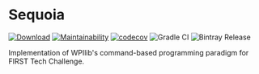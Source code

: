 # Sequoia

[![Download](https://api.bintray.com/packages/highoakrobotics/maven/Sequoia/images/download.svg)](https://bintray.com/highoakrobotics/maven/Sequoia/_latestVersion)
[![Maintainability](https://api.codeclimate.com/v1/badges/eaa3ae715c36e1ccd89c/maintainability)](https://codeclimate.com/github/HighOakRobotics/Sequoia/maintainability)
[![codecov](https://codecov.io/gh/HighOakRobotics/Sequoia/branch/master/graph/badge.svg)](https://codecov.io/gh/HighOakRobotics/Sequoia)
![Gradle CI](https://github.com/HighOakRobotics/Sequoia/workflows/Gradle%20CI/badge.svg)
![Bintray Release](https://github.com/HighOakRobotics/Sequoia/workflows/Bintray%20Release/badge.svg)

Implementation of WPIlib's command-based programming paradigm for FIRST Tech Challenge.
